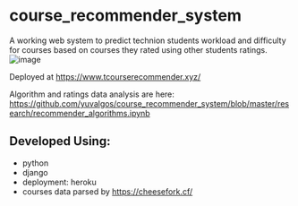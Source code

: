 # course_recommender_system
A working web system to predict technion students workload and difficulty for courses based on courses they rated using other students ratings.
![image](https://user-images.githubusercontent.com/2778966/124360804-6b355700-dc34-11eb-93af-62489a20b6f8.png)

Deployed at https://www.tcourserecommender.xyz/

Algorithm and ratings data analysis are here:
https://github.com/yuvalgos/course_recommender_system/blob/master/research/recommender_algorithms.ipynb


## Developed Using:
 * python 
 * django
 * deployment: heroku
 * courses data parsed by https://cheesefork.cf/
